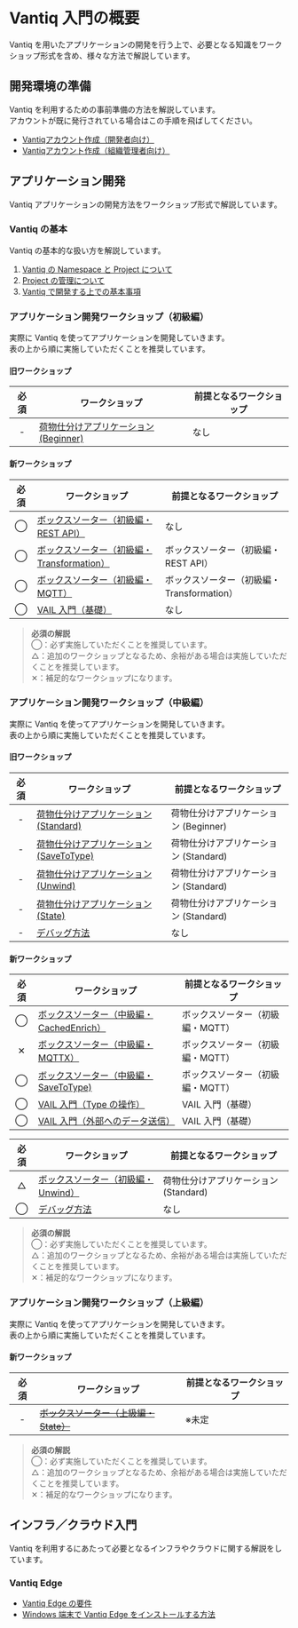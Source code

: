 # Vantiq 入門の概要

Vantiq を用いたアプリケーションの開発を行う上で、必要となる知識をワークショップ形式を含め、様々な方法で解説しています。

## 開発環境の準備

Vantiq を利用するための事前準備の方法を解説しています。  
アカウントが既に発行されている場合はこの手順を飛ばしてください。

- [Vantiqアカウント作成（開発者向け）](./apps-development/vantiq-devenv/root_account/root_account.md)
- [Vantiqアカウント作成（組織管理者向け）](./apps-development/vantiq-devenv/dev_account/dev_account.md)

## アプリケーション開発

Vantiq アプリケーションの開発方法をワークショップ形式で解説しています。  

### Vantiq の基本

Vantiq の基本的な扱い方を解説しています。  

1. [Vantiq の Namespace と Project について](./apps-development/vantiq-basic/namespace/namespace.md)
1. [Project の管理について](./apps-development/vantiq-basic/project/project.md)
1. [Vantiq で開発する上での基本事項](./apps-development/vantiq-basic/basic-common/basic-common.md)

### アプリケーション開発ワークショップ（初級編）

実際に Vantiq を使ってアプリケーションを開発していきます。  
表の上から順に実施していただくことを推奨しています。  

#### 旧ワークショップ

|必須|ワークショップ|前提となるワークショップ|
|:-:|-|-|
|-|[荷物仕分けアプリケーション (Beginner)](./apps-development/apps-boxsorter/boxsorter-beginner/readme.md)|なし|

#### 新ワークショップ

|必須|ワークショップ|前提となるワークショップ|
|:-:|-|-|
|◯|[ボックスソーター（初級編・REST API）](./apps-development/apps-boxsorter/rest-api/readme.md)|なし|
|◯|[ボックスソーター（初級編・Transformation）](./apps-development/apps-boxsorter/transform/readme.md)|ボックスソーター（初級編・REST API）|
|◯|[ボックスソーター（初級編・MQTT）](./apps-development/apps-boxsorter/mqtt/readme.md)|ボックスソーター（初級編・Transformation）|
|◯|[VAIL 入門（基礎）](./apps-development/vail-introductory/vail_basic/vail_basic.md)|なし|

> **必須の解説**  
> ◯：必ず実施していただくことを推奨しています。  
> △：追加のワークショップとなるため、余裕がある場合は実施していただくことを推奨しています。  
> ✕：補足的なワークショップになります。

### アプリケーション開発ワークショップ（中級編）

実際に Vantiq を使ってアプリケーションを開発していきます。  
表の上から順に実施していただくことを推奨しています。  

#### 旧ワークショップ

|必須|ワークショップ|前提となるワークショップ|
|:-:|-|-|
|-|[荷物仕分けアプリケーション (Standard)](./apps-development/apps-boxsorter/boxsorter-standard/readme.md)|荷物仕分けアプリケーション (Beginner)|
|-|[荷物仕分けアプリケーション (SaveToType)](./apps-development/apps-boxsorter/boxsorter-savetype/readme.md)|荷物仕分けアプリケーション (Standard)|
|-|[荷物仕分けアプリケーション (Unwind)](./apps-development/apps-boxsorter/boxsorter-unwind/readme.md)|荷物仕分けアプリケーション (Standard)|
|-|[荷物仕分けアプリケーション (State)](./apps-development/apps-boxsorter/boxsorter-state/readme.md)|荷物仕分けアプリケーション (Standard)|
|-|[デバッグ方法](./apps-development/debug/readme.md)|なし|

#### 新ワークショップ

|必須|ワークショップ|前提となるワークショップ|
|:-:|-|-|
|◯|[ボックスソーター（中級編・CachedEnrich）](./apps-development/apps-boxsorter/cachedenrich/readme.md)|ボックスソーター（初級編・MQTT）|
|✕|[ボックスソーター（中級編・MQTTX）](./apps-development/apps-boxsorter/mqttx/readme.md)|ボックスソーター（初級編・MQTT）|
|◯|[ボックスソーター（中級編・SaveToType)](./apps-development/apps-boxsorter/savetype/readme.md)|ボックスソーター（初級編・MQTT）|
|◯|[VAIL 入門（Type の操作）](./apps-development/vail-introductory/vail_type/vail_type.md)|VAIL 入門（基礎）|
|◯|[VAIL 入門（外部へのデータ送信）](./apps-development/vail-introductory/vail_data/vail_data.md)|VAIL 入門（基礎）|

|必須|ワークショップ|前提となるワークショップ|
|:-:|-|-|
|△|[ボックスソーター（初級編・Unwind）](./apps-development/apps-boxsorter/unwind/readme.md)|荷物仕分けアプリケーション (Standard)|
|◯|[デバッグ方法](./apps-development/debug/readme.md)|なし|

> **必須の解説**  
> ◯：必ず実施していただくことを推奨しています。  
> △：追加のワークショップとなるため、余裕がある場合は実施していただくことを推奨しています。  
> ✕：補足的なワークショップになります。

### アプリケーション開発ワークショップ（上級編）

実際に Vantiq を使ってアプリケーションを開発していきます。  
表の上から順に実施していただくことを推奨しています。  

#### 新ワークショップ

|必須|ワークショップ|前提となるワークショップ|
|:-:|-|-|
|-|[~~ボックスソーター（上級編・State）~~](#)|※未定|

> **必須の解説**  
> ◯：必ず実施していただくことを推奨しています。  
> △：追加のワークショップとなるため、余裕がある場合は実施していただくことを推奨しています。  
> ✕：補足的なワークショップになります。

## インフラ／クラウド入門

Vantiq を利用するにあたって必要となるインフラやクラウドに関する解説をしています。  

### Vantiq Edge

- [Vantiq Edge の要件](./infrastructure-cloud/vantiqedge-requirements/readme.md)
- [Windows 端末で Vantiq Edge をインストールする方法](./infrastructure-cloud/vantiqedge-on-windows/readme.md)
